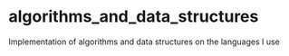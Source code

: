 # algorithms_and_data_structures
Implementation of algorithms and data structures on the languages I use
